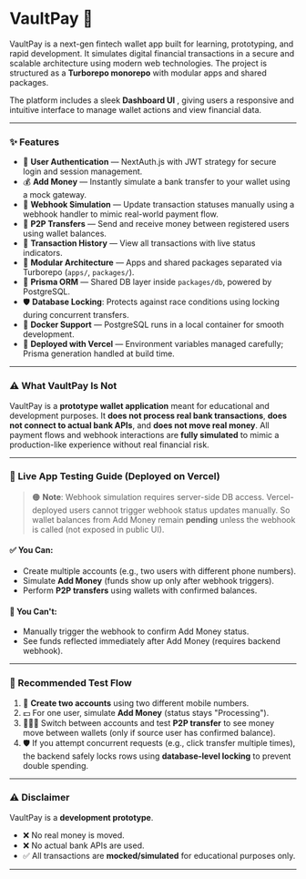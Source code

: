 # VaultPay 💸

VaultPay is a next-gen fintech wallet app built for learning, prototyping, and rapid development. It simulates digital financial transactions in a secure and scalable architecture using modern web technologies. The project is structured as a **Turborepo monorepo** with modular apps and shared packages.

The platform includes a sleek **Dashboard UI** , giving users a responsive and intuitive interface to manage wallet actions and view financial data.

---

### ✨ Features

- 🔐 **User Authentication** — NextAuth.js with JWT strategy for secure login and session management.
- 💰 **Add Money** — Instantly simulate a bank transfer to your wallet using a mock gateway.
- 🔁 **Webhook Simulation** — Update transaction statuses manually using a webhook handler to mimic real-world payment flow.
- 🔄 **P2P Transfers** — Send and receive money between registered users using wallet balances.
- 🧾 **Transaction History** — View all transactions with live status indicators.
- 🧱 **Modular Architecture** — Apps and shared packages separated via Turborepo (`apps/`, `packages/`).
- 🧪 **Prisma ORM** — Shared DB layer inside `packages/db`, powered by PostgreSQL.
- 🛡 **Database Locking**: Protects against race conditions using locking during concurrent transfers.
- 🐳 **Docker Support** — PostgreSQL runs in a local container for smooth development.
- 🚀 **Deployed with Vercel** — Environment variables managed carefully; Prisma generation handled at build time.

---

### ⚠️ What VaultPay Is Not

VaultPay is a **prototype wallet application** meant for educational and development purposes. It **does not process real bank transactions**, **does not connect to actual bank APIs**, and **does not move real money**. All payment flows and webhook interactions are **fully simulated** to mimic a production-like experience without real financial risk.

---

### 🧪 Live App Testing Guide (Deployed on Vercel)

> 🟠 **Note**: Webhook simulation requires server-side DB access. Vercel-deployed users cannot trigger webhook status updates manually. So wallet balances from Add Money remain **pending** unless the webhook is called (not exposed in public UI).

#### ✅ You Can:
- Create multiple accounts (e.g., two users with different phone numbers).
- Simulate **Add Money** (funds show up only after webhook triggers).
- Perform **P2P transfers** using wallets with confirmed balances.

#### 🚫 You Can't:
- Manually trigger the webhook to confirm Add Money status.
- See funds reflected immediately after Add Money (requires backend webhook).

---
### 🧪 Recommended Test Flow

1. 🔐 **Create two accounts** using two different mobile numbers.
2. 💵 For one user, simulate **Add Money** (status stays "Processing").
3. 🧑‍🤝‍🧑 Switch between accounts and test **P2P transfer** to see money move between wallets (only if source user has confirmed balance).
4. 🛡 If you attempt concurrent requests (e.g., click transfer multiple times), the backend safely locks rows using **database-level locking** to prevent double spending.

---
### ⚠️ Disclaimer

VaultPay is a **development prototype**.  
- ❌ No real money is moved.
- ❌ No actual bank APIs are used.
- ✅ All transactions are **mocked/simulated** for educational purposes only.

---


